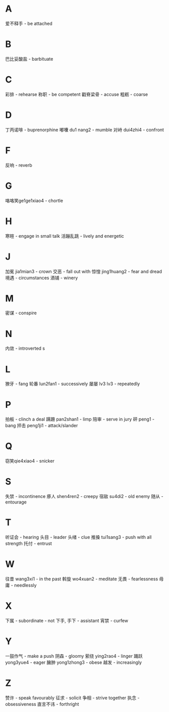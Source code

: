 # A

爱不释手 - be attached 

# B

巴比妥酸盐 - barbituate 
# C 

彩排 - rehearse
称职 - be competent 
戳脊梁骨 - accuse 
粗粝 - coarse 

# D

丁丙诺啡 - buprenorphine
嘟囔 du1 nang2 - mumble 
对峙 dui4zhi4 - confront 

# F 

反响 - reverb

# G

咯咯笑ge1ge1xiao4 - chortle

# H

寒暄 - engage in small talk
活蹦乱跳 - lively and energetic 

# J

加冕 jia1mian3 - crown
交恶 - fall out with 
惊惶 jing1huang2 - fear and dread
境遇 - circumstances
酒铺 - winery

# M

密谋 - conspire

# N
内敛 - introverted s

# L 

獠牙 - fang 
轮番 lun2fan1 - successively 
屡屡 lv3 lv3 - repeatedly

# P 

拍板 - clinch a deal
蹒跚 pan2shan1 - limp
陪审 - serve in jury 
砰 peng1 - bang
抨击 peng1ji1 - attack/slander

# Q

窃笑qie4xiao4 - snicker 

# S

失禁 - incontinence 
瘆人 shen4ren2 - creepy 
宿敌 su4di2 - old enemy 
随从 - entourage 

# T

听证会 - hearing
头目 - leader 
头绪 - clue 
推搡 tui1sang3 - push with all strength 
托付 - entrust

# W

往昔 wang3xi1 - in the past
斡旋 wo4xuan2 - meditate 
无畏 - fearlessness
毋庸 - needlessly
# X

下属 - subordinate - not 下手, 手下 - assistant 
宵禁 - curfew 
# Y 

一鼓作气 - make a push
阴森 - gloomy 
萦绕 ying2rao4 - linger
踊跃 yong3yue4 - eager 
臃肿 yong1zhong3 - obese 
越发 - increasingly 

# Z

赞许 - speak favourably 
征求 - solicit
争相 - strive together
执念 - obsessiveness
直言不讳 - forthright 